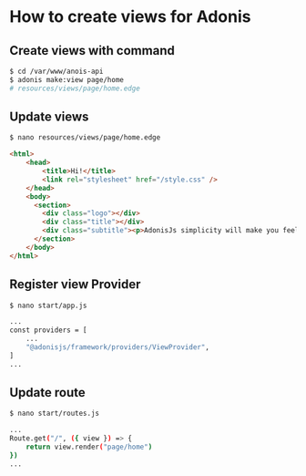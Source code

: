 # How to create views for Adonis

## Create views with command
```bash
$ cd /var/www/anois-api
$ adonis make:view page/home
# resources/views/page/home.edge
```

## Update views
```bash
$ nano resources/views/page/home.edge
```
```html
<html>
    <head>
        <title>Hi!</title>
        <link rel="stylesheet" href="/style.css" />
    </head>
    <body>
      <section>
        <div class="logo"></div>
        <div class="title"></div>
        <div class="subtitle"><p>AdonisJs simplicity will make you feel confident about your code</p></div>
      </section>
    </body>
</html>
```

## Register view Provider
```bash
$ nano start/app.js
```

```bash
...
const providers = [
    ...
    "@adonisjs/framework/providers/ViewProvider",
]
...
```

## Update route
```bash
$ nano start/routes.js
```

```bash
...
Route.get("/", ({ view }) => {
    return view.render("page/home")
})
...
```